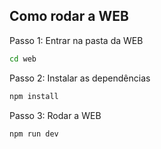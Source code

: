 ## Como rodar a WEB

Passo 1: Entrar na pasta da WEB
```bash
cd web
```

Passo 2: Instalar as dependências
```bash
npm install
```

Passo 3: Rodar a WEB
```bash
npm run dev
```
